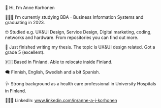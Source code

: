 👋 Hi, I’m Anne Korhonen

👩🏻‍💻 I’m currently studying BBA - Business Information Systems and graduating in 2023.

🤓 Studied  e.g. UX&UI Design, Service Design, Digital marketing, coding, networks and hardware. From repositories you can find out more.

:pencil: Just finished writing my thesis. The topic is UX&UI design related. Got a grade 5 (excellent).

🇫🇮 Based in Finland. Able to relocate inside Finland.

🗨 Finnish, English, Swedish and a bit Spanish.

🩺 Strong background as a health care professional in University Hospitals in Finland.

👩🏻‍💼 LinkedIn: www.linkedin.com/in/anne-a-j-korhonen
